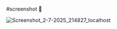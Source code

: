 #screenshot 📸

![Screenshot_2-7-2025_214827_localhost](https://github.com/user-attachments/assets/1ddcd7c3-21cf-4aa6-b4a8-2a19870fb0d5)
